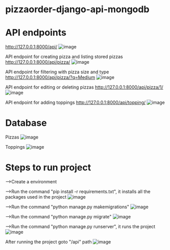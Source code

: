 # pizzaorder-django-api-mongodb
# API endpoints
http://127.0.0.1:8000/api/
![image](https://user-images.githubusercontent.com/59868534/117244283-6469ae00-ae56-11eb-8fa2-09e4858df2c3.png)

API endpoint for creating pizza and listing stored pizzas
http://127.0.0.1:8000/api/pizza/
![image](https://user-images.githubusercontent.com/59868534/117244587-ef4aa880-ae56-11eb-952d-59cd96f82190.png)

API endpoint for filtering with pizza size and type
http://127.0.0.1:8000/api/pizza/?q=Medium
![image](https://user-images.githubusercontent.com/59868534/117244814-5cf6d480-ae57-11eb-83ec-c179c7423c33.png)

API endpoint for editing or deleting pizzas
http://127.0.0.1:8000/api/pizza/1/
![image](https://user-images.githubusercontent.com/59868534/117245026-ba8b2100-ae57-11eb-9d84-43daf21144d3.png)

API endpoint for adding toppings
http://127.0.0.1:8000/api/topping/
![image](https://user-images.githubusercontent.com/59868534/117245119-ed351980-ae57-11eb-8ec9-f9f20cef982d.png)

# Database

Pizzas
![image](https://user-images.githubusercontent.com/59868534/117246536-71889c00-ae5a-11eb-87c4-058889b4b4ca.png)

Toppings
![image](https://user-images.githubusercontent.com/59868534/117246627-9aa92c80-ae5a-11eb-9231-5e4464c81562.png)

# Steps to run project
-->Create a environment

-->Run the command "pip install -r requirements.txt", it installs all the packages used in the project
![image](https://user-images.githubusercontent.com/59868534/117248535-c4b01e00-ae5d-11eb-95cf-5823eed19425.png)

-->Run the command "python manage.py makemigrations"
![image](https://user-images.githubusercontent.com/59868534/117248716-080a8c80-ae5e-11eb-93e9-36708226a6a5.png)

-->Run the command "python manage.py migrate"
![image](https://user-images.githubusercontent.com/59868534/117248802-2f615980-ae5e-11eb-924a-3fc8c0cbd993.png)

-->Run the command "python manage.py runserver", it runs the project
![image](https://user-images.githubusercontent.com/59868534/117248938-5b7cda80-ae5e-11eb-80d3-6fb9598860c4.png)

After running the project goto "/api" path
![image](https://user-images.githubusercontent.com/59868534/117249101-a8f94780-ae5e-11eb-90e2-912daa218ac2.png)

